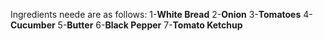 Ingredients neede are as follows:
1-**White Bread**
2-**Onion**
3-**Tomatoes**
4-**Cucumber**
5-**Butter**
6-**Black Pepper**
7-**Tomato Ketchup**